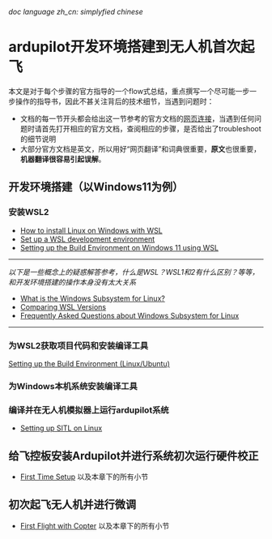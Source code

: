 *doc language zh_cn: simplyfied chinese*

# ardupilot开发环境搭建到无人机首次起飞
本文是对于每个步骤的官方指导的一个flow式总结，重点撰写一个尽可能一步一步操作的指导书，因此不甚关注背后的技术细节，当遇到问题时：
- 文档的每一节开头都会给出这一节参考的官方文档的[网页连接]()，当遇到任何问题时请首先打开相应的官方文档，查阅相应的步骤，是否给出了troubleshoot的细节说明
- 大部分官方文档是英文，所以用好“网页翻译”和词典很重要，**原文**也很重要，**机器翻译很容易引起误解**。
## 开发环境搭建（以Windows11为例）
### 安装WSL2
- [How to install Linux on Windows with WSL](https://learn.microsoft.com/en-us/windows/wsl/install)
- [Set up a WSL development environment](https://learn.microsoft.com/en-us/windows/wsl/setup/environment)
- [Setting up the Build Environment on Windows 11 using WSL](https://ardupilot.org/dev/docs/building-setup-windows11.html#building-setup-windows11)
---
*以下是一些概念上的疑惑解答参考，什么是WSL？WSL1和2有什么区别？等等，和开发环境搭建的操作本身没有太大关系*
- [What is the Windows Subsystem for Linux?](https://learn.microsoft.com/en-us/windows/wsl/about)
- [Comparing WSL Versions](https://learn.microsoft.com/en-us/windows/wsl/compare-versions)
- [Frequently Asked Questions about Windows Subsystem for Linux](https://learn.microsoft.com/en-us/windows/wsl/faq)
---

### 为WSL2获取项目代码和安装编译工具
[Setting up the Build Environment (Linux/Ubuntu)](https://ardupilot.org/dev/docs/building-setup-linux.html#building-setup-linux)

### 为Windows本机系统安装编译工具
### 编译并在无人机模拟器上运行ardupilot系统
- [Setting up SITL on Linux](https://ardupilot.org/dev/docs/setting-up-sitl-on-linux.html)
## 给飞控板安装Ardupilot并进行系统初次运行硬件校正
- [First Time Setup](https://ardupilot.org/copter/docs/initial-setup.html) 以及本章下的所有小节
## 初次起飞无人机并进行微调
- [First Flight with Copter](https://ardupilot.org/copter/docs/flying-arducopter.html) 以及本章下的所有小节